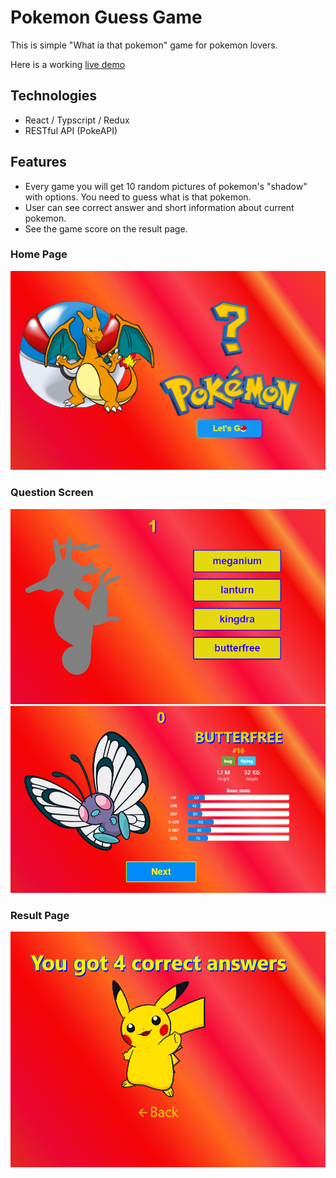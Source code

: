 # Pokemon Guess Game
This is simple "What ia that pokemon" game for pokemon lovers.

Here is a working <a href="#0">live demo</a>

## Technologies

* React / Typscript / Redux
* RESTful API (PokeAPI)

## Features
* Every game you will get 10 random pictures of pokemon's "shadow" with options. You need to guess what is that pokemon.
* User can see correct answer and short information about current pokemon.
* See the game score on the result page.
 

### Home Page

![Home Page](/images/home.png)

### Question Screen

![Question Screen](/images/question-1.png)
![Question Screen](/images/question-2.png)

### Result Page

![Result Page](/images/result.png)
